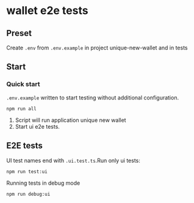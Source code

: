 # wallet e2e tests

## Preset

Create `.env` from `.env.example` in project unique-new-wallet and in tests

## Start

### Quick start

`.env.example` written to start testing without additional configuration.

```
npm run all
```


1. Script will run application unique new wallet
2. Start ui e2e tests.


## E2E tests

UI test names end with `.ui.test.ts`.Run only ui tests:

```
npm run test:ui
```

Running tests in debug mode 

```
npm run debug:ui
```